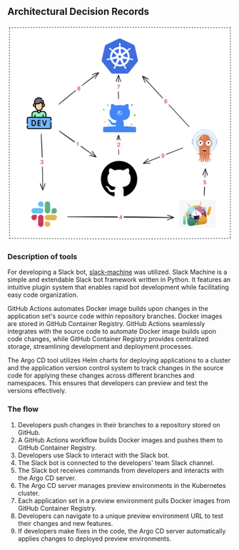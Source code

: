 
## Architectural Decision Records

![Image](/images/solution_design2.png)

### Description of tools

For developing a Slack bot, [slack-machine](https://github.com/DonDebonair/slack-machine) was utilized. Slack Machine is a simple and extendable Slack bot framework written in Python. It features an intuitive plugin system that enables rapid bot development while facilitating easy code organization.  
  
GitHub Actions automates Docker image builds upon changes in the application set's source code within repository branches. Docker images are stored in GitHub Container Registry. GitHub Actions seamlessly integrates with the source code to automate Docker image builds upon code changes, while GitHub Container Registry provides centralized storage, streamlining development and deployment processes.  
  
The Argo CD tool utilizes Helm charts for deploying applications to a cluster and the application version control system to track changes in the source code for applying these changes across different branches and namespaces. This ensures that developers can preview and test the versions effectively.  

### The flow

1. Developers push changes in their branches to a repository stored on GitHub.  
2. A GitHub Actions workflow builds Docker images and pushes them to GitHub Container Registry.  
3. Developers use Slack to interact with the Slack bot.  
4. The Slack bot is connected to the developers' team Slack channel.  
5. The Slack bot receives commands from developers and interacts with the Argo CD server.  
6. The Argo CD server manages preview environments in the Kubernetes cluster.  
7. Each application set in a preview environment pulls Docker images from GitHub Container Registry.  
8. Developers can navigate to a unique preview environment URL to test their changes and new features.  
9. If developers make fixes in the code, the Argo CD server automatically applies changes to deployed preview environments.  
